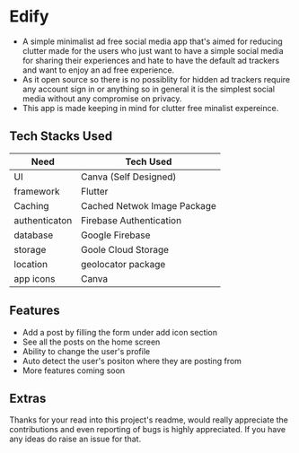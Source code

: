 # Edify

- A simple minimalist ad free social media app that's aimed for reducing clutter  made for the users who just want to have a simple social media for sharing their experiences and hate to have the default ad trackers and want to enjoy an ad free experience.
- As it open source so there is no possiblity for hidden ad trackers require any account sign in or anything so in general it is the simplest social media without any compromise on privacy.
- This app is made keeping in mind for clutter free minalist expereince.

## Tech Stacks Used

| Need             | Tech Used                    |
| ---------------- | ---------------------------- |
| UI               | Canva (Self Designed)|
| framework        | Flutter                      |
| Caching		   | Cached Netwok Image Package             |
| authenticaton    | Firebase Authentication             |
| database         | Google Firebase           |
| storage         | Goole Cloud Storage          |
| location         | geolocator package         |
| app icons        | Canva                        |

## Features

- Add a post by filling the form under add icon section
- See all the posts on the home screen
- Ability to change the user's profile
- Auto detect the user's positon where they are posting from
- More features coming soon


## Extras
 Thanks for your read into this project's readme, would really appreciate the contributions and even reporting of  bugs is highly appreciated. 
If you have any ideas do raise an issue for that.
